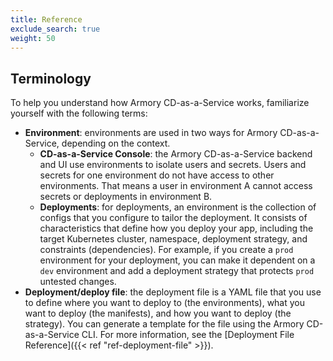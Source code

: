 ```yaml
---
title: Reference
exclude_search: true
weight: 50
---
```


## Terminology

To help you understand how Armory CD-as-a-Service works, familiarize yourself with the following terms:

- **Environment**: environments are used in two ways for Armory CD-as-a-Service, depending on the context.
  - **CD-as-a-Service Console**: the Armory CD-as-a-Service backend and UI use environments to isolate users and secrets. Users and secrets for one environment do not have access to other environments. That means a user in environment A cannot access secrets or deployments in environment B.
  - **Deployments**: for deployments, an environment is the collection of configs that you configure to tailor the deployment. It consists of characteristics that define how you deploy your app, including the  target Kubernetes cluster, namespace, deployment strategy, and constraints (dependencies). For example, if you create a `prod` environment for your deployment, you can make it dependent on a `dev` environment and add a deployment strategy that protects `prod` untested changes.
- **Deployment/deploy file**: the deployment file is a YAML file that you use to define where you want to deploy to (the environments), what  you want to deploy (the manifests), and how you want to deploy (the strategy). You can generate a template for the file using the Armory CD-as-a-Service CLI. For more information, see the [Deployment File Reference]({{< ref "ref-deployment-file" >}}).